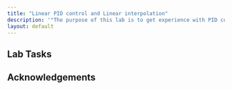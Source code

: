 ```yaml
---
title: "Linear PID control and Linear interpolation"
description: '"The purpose of this lab is to get experience with PID control."'
layout: default
---
```


## Lab Tasks

## Acknowledgements